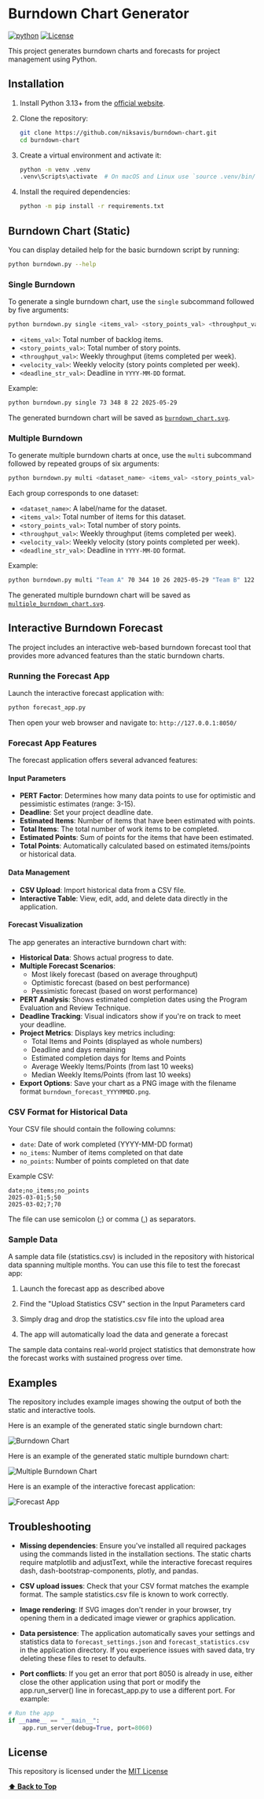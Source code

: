 # Burndown Chart Generator

[![python](https://img.shields.io/badge/Python-3.13-3776AB.svg?style=flat&logo=python&logoColor=white)](https://www.python.org)
[![License](https://img.shields.io/badge/License-MIT-green)](LICENSE)

This project generates burndown charts and forecasts for project management using Python.

## Installation

1. Install Python 3.13+ from the [official website](https://www.python.org).

2. Clone the repository:

    ```sh
    git clone https://github.com/niksavis/burndown-chart.git
    cd burndown-chart
    ```

3. Create a virtual environment and activate it:

    ```sh
    python -m venv .venv
    .venv\Scripts\activate  # On macOS and Linux use `source .venv/bin/activate`
    ```

4. Install the required dependencies:

    ```sh
    python -m pip install -r requirements.txt
    ```

## Burndown Chart (Static)

You can display detailed help for the basic burndown script by running:

```sh
python burndown.py --help
```

### Single Burndown

To generate a single burndown chart, use the `single` subcommand followed by five arguments:

```sh
python burndown.py single <items_val> <story_points_val> <throughput_val> <velocity_val> <deadline_str_val>
```

- `<items_val>`: Total number of backlog items.
- `<story_points_val>`: Total number of story points.
- `<throughput_val>`: Weekly throughput (items completed per week).
- `<velocity_val>`: Weekly velocity (story points completed per week).
- `<deadline_str_val>`: Deadline in `YYYY-MM-DD` format.

Example:

```sh
python burndown.py single 73 348 8 22 2025-05-29
```

The generated burndown chart will be saved as [`burndown_chart.svg`](burndown_chart.svg).

### Multiple Burndown

To generate multiple burndown charts at once, use the `multi` subcommand followed by repeated groups of six arguments:

```sh
python burndown.py multi <dataset_name> <items_val> <story_points_val> <throughput_val> <velocity_val> <deadline_str_val> ...
```

Each group corresponds to one dataset:

- `<dataset_name>`: A label/name for the dataset.
- `<items_val>`: Total number of items for this dataset.
- `<story_points_val>`: Total number of story points.
- `<throughput_val>`: Weekly throughput (items completed per week).
- `<velocity_val>`: Weekly velocity (story points completed per week).
- `<deadline_str_val>`: Deadline in `YYYY-MM-DD` format.

Example:

```sh
python burndown.py multi "Team A" 70 344 10 26 2025-05-29 "Team B" 122 488 15 46 2025-05-29
```

The generated multiple burndown chart will be saved as [`multiple_burndown_chart.svg`](multiple_burndown_chart.svg).

## Interactive Burndown Forecast

The project includes an interactive web-based burndown forecast tool that provides more advanced features than the static burndown charts.

### Running the Forecast App

Launch the interactive forecast application with:

```sh
python forecast_app.py
```

Then open your web browser and navigate to: `http://127.0.0.1:8050/`

### Forecast App Features

The forecast application offers several advanced features:

#### Input Parameters

- **PERT Factor**: Determines how many data points to use for optimistic and pessimistic estimates (range: 3-15).
- **Deadline**: Set your project deadline date.
- **Estimated Items**: Number of items that have been estimated with points.
- **Total Items**: The total number of work items to be completed.
- **Estimated Points**: Sum of points for the items that have been estimated.
- **Total Points**: Automatically calculated based on estimated items/points or historical data.

#### Data Management

- **CSV Upload**: Import historical data from a CSV file.
- **Interactive Table**: View, edit, add, and delete data directly in the application.

#### Forecast Visualization

The app generates an interactive burndown chart with:

- **Historical Data**: Shows actual progress to date.
- **Multiple Forecast Scenarios**:
  - Most likely forecast (based on average throughput)
  - Optimistic forecast (based on best performance)
  - Pessimistic forecast (based on worst performance)
- **PERT Analysis**: Shows estimated completion dates using the Program Evaluation and Review Technique.
- **Deadline Tracking**: Visual indicators show if you're on track to meet your deadline.
- **Project Metrics**: Displays key metrics including:
  - Total Items and Points (displayed as whole numbers)
  - Deadline and days remaining
  - Estimated completion days for Items and Points
  - Average Weekly Items/Points (from last 10 weeks)
  - Median Weekly Items/Points (from last 10 weeks)
- **Export Options**: Save your chart as a PNG image with the filename format `burndown_forecast_YYYYMMDD.png`.

### CSV Format for Historical Data

Your CSV file should contain the following columns:

- `date`: Date of work completed (YYYY-MM-DD format)
- `no_items`: Number of items completed on that date
- `no_points`: Number of points completed on that date

Example CSV:

```text
date;no_items;no_points
2025-03-01;5;50
2025-03-02;7;70
```

The file can use semicolon (;) or comma (,) as separators.

### Sample Data

A sample data file (statistics.csv) is included in the repository with historical data spanning multiple months. You can use this file to test the forecast app:

1. Launch the forecast app as described above

2. Find the "Upload Statistics CSV" section in the Input Parameters card

3. Simply drag and drop the statistics.csv file into the upload area

4. The app will automatically load the data and generate a forecast

The sample data contains real-world project statistics that demonstrate how the forecast works with sustained progress over time.

## Examples

The repository includes example images showing the output of both the static and interactive tools.

Here is an example of the generated static single burndown chart:

![Burndown Chart](burndown_chart.svg)

Here is an example of the generated static multiple burndown chart:

![Multiple Burndown Chart](multiple_burndown_chart.svg)

Here is an example of the interactive forecast application:

![Forecast App](forecast_app_screenshot.png)

## Troubleshooting

- **Missing dependencies**: Ensure you've installed all required packages using the commands listed in the installation sections. The static charts require matplotlib and adjustText, while the interactive forecast requires dash, dash-bootstrap-components, plotly, and pandas.

- **CSV upload issues**: Check that your CSV format matches the example format. The sample statistics.csv file is known to work correctly.

- **Image rendering**: If SVG images don't render in your browser, try opening them in a dedicated image viewer or graphics application.

- **Data persistence**: The application automatically saves your settings and statistics data to `forecast_settings.json` and `forecast_statistics.csv` in the application directory. If you experience issues with saved data, try deleting these files to reset to defaults.

- **Port conflicts**: If you get an error that port 8050 is already in use, either close the other application using that port or modify the app.run_server() line in forecast_app.py to use a different port. For example:

```py
# Run the app
if __name__ == "__main__":
    app.run_server(debug=True, port=8060)
```

## License

This repository is licensed under the [MIT License](LICENSE)

**[⬆ Back to Top](#burndown-chart-generator)**
